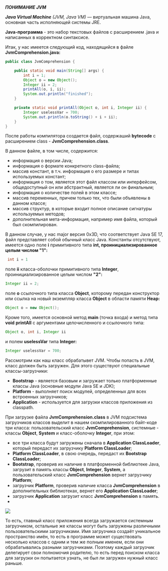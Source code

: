 **_ПОНИМАНИЕ JVM_**

***Java  Virtual Machine*** *(JVM,  Java  VM)*  —  виртуальная
машина Java, основная часть исполняющей системы JRE.

**Java-программа** - это набор текстовых файлов с расширением
.java и написанных в корректном синтаксисе.

Итак, у нас имеется следующий код, находящийся в файле **JvmComprehension.java:**
~~~Java
public class JvmComprehension {

    public static void main(String[] args) {
        int i = 1;                      
        Object o = new Object();        
        Integer ii = 2;                 
        printAll(o, i, ii);             
        System.out.println("finished"); 
    }

    private static void printAll(Object o, int i, Integer ii) {
        Integer uselessVar = 700;                   
        System.out.println(o.toString() + i + ii);  
    }
}
~~~

После работы компилятора создается файл, содержаший **bytecode** с расширением
class - **JvmComprehension.class**.

В данном файле, в том числе,
содержится:
* информация о версии Java;
* информация о формате конкретного class-файла;
* массив констант, в т.ч. информация о его размере и типах
используемых констант;
* информация о том, является этот файл классом или интерфейсом,
общедоступный он или абстрактный, является ли он финальным;
* информация о количестве полей в этом классе;
* массив переменных, причем только тех, что были объявлены
в данном классе;
* массив структур, в которые входит полное описание сигнатуры
используемых методов;
* дополнительная мета-информация, например имя файла, который
был скомпилирован.

В данном случае, у нас major версия 0x3D, что соответствует
Java SE 17, файл представляет собой обычный класс Java. 
Константы отсутствуют, имеется одно поле **i** примитивного
типа **int, проинициализированное целым числом "1":**
~~~Java
 int i = 1
~~~
поле **ii** класса-оболочки примитивного типа **Integer**, проинициализированное
целым числом **"2":**
~~~Java
Integer ii = 2;
~~~
поле **o** ссылочного типа класса **Object**, которому передан конструктор 
или ссылка на новый экземпляр класса **Object** в области памяти **Heap:**
~~~Java
Object o = new Object();
~~~
Кроме того, имеется основной метод **main** (точка входа) и метод
типа **void** **printAll** c аргументами целочисленного и ссылочного типа:
~~~Java
Object o, int i, Integer ii
~~~
и полем **uselessVar** типа **Integer:**
~~~Java
Integer uselessVar = 700;
~~~

Рассмотрим как наш класс обрабатывет JVM. Чтобы попасть в JVM,
класс должен быть загружен. Для этого существуют специальные
классы-загрузчики:
* **Bootstrap** - является базовым и 
загружает только платформенные классы Java (основные модули 
Java SE и JDK);
* **Platform** -  выполняет поиск модулей, 
определенных для всех встроенных загрузчиков;
* **Application** - используется для загрузки классов приложения
из classpath.

 
При загрузке файла **JvmComprehension.class** в JVM подсистема 
загрузчиков классов выделит в нашем скомпилированного байт-коде
три класса: пользовательский класс **JvmComprehension**, системные - 
классы **Object**, **System** и класс-оболочку **Integer**, 
при этом:
* все три класса будут загружены сначала в **Application ClassLoader**,
который передаст их загрузчику **Platform ClassLoader**;
* **Platform ClassLoader**, в свою очередь, передаст их **Bootstrap ClassLoader**;
* **Bootstrap**, проверив их наличие в платформенной библиотеке
Java, загрузит в память классы **Object**, **Integer**, **System**,
а пользовательский класс **JvmComprehension** вернет загрузчику **Platform**;
* загрузчик **Platform**, проверив наличие класса **JvmComprehension** 
в дополнительных библиотеках, вернет его **Application ClassLoader**;
* загрузчик **Application** загрузит класс **JvmComprehension** в память.
* 
![](C:\Users\nftkm\IdeaProjects\UnderstandingTheJVM/ClassLoaders.jpg)

То есть, главный класс приложения всегда загружается системным
загрузчиком, остальные же классы могут быть загружены различными
пользовательскими загрузчиками. Имя загрузчика создаёт уникальное 
пространство имён, то есть в программе может существовать несколько
классов с одним и тем же полным именем, если они обрабатывались 
разными загрузчиками. Поэтому каждый загрузчик делегирует свои 
полномочия родителю, то есть перед поиском класса для загрузки 
он попытается узнать, не был ли загружен нужный класс раньше.


